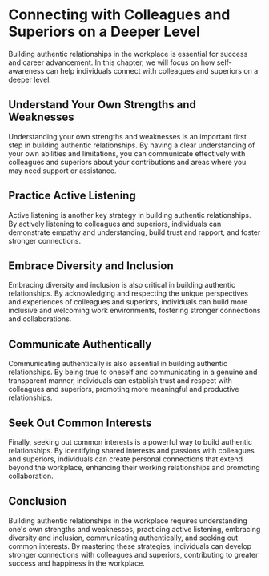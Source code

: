 Connecting with Colleagues and Superiors on a Deeper Level
===============================================================================================================================

Building authentic relationships in the workplace is essential for success and career advancement. In this chapter, we will focus on how self-awareness can help individuals connect with colleagues and superiors on a deeper level.

Understand Your Own Strengths and Weaknesses
--------------------------------------------

Understanding your own strengths and weaknesses is an important first step in building authentic relationships. By having a clear understanding of your own abilities and limitations, you can communicate effectively with colleagues and superiors about your contributions and areas where you may need support or assistance.

Practice Active Listening
-------------------------

Active listening is another key strategy in building authentic relationships. By actively listening to colleagues and superiors, individuals can demonstrate empathy and understanding, build trust and rapport, and foster stronger connections.

Embrace Diversity and Inclusion
-------------------------------

Embracing diversity and inclusion is also critical in building authentic relationships. By acknowledging and respecting the unique perspectives and experiences of colleagues and superiors, individuals can build more inclusive and welcoming work environments, fostering stronger connections and collaborations.

Communicate Authentically
-------------------------

Communicating authentically is also essential in building authentic relationships. By being true to oneself and communicating in a genuine and transparent manner, individuals can establish trust and respect with colleagues and superiors, promoting more meaningful and productive relationships.

Seek Out Common Interests
-------------------------

Finally, seeking out common interests is a powerful way to build authentic relationships. By identifying shared interests and passions with colleagues and superiors, individuals can create personal connections that extend beyond the workplace, enhancing their working relationships and promoting collaboration.

Conclusion
----------

Building authentic relationships in the workplace requires understanding one's own strengths and weaknesses, practicing active listening, embracing diversity and inclusion, communicating authentically, and seeking out common interests. By mastering these strategies, individuals can develop stronger connections with colleagues and superiors, contributing to greater success and happiness in the workplace.
